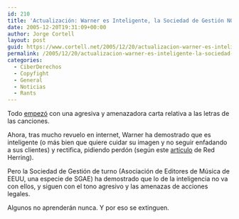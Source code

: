 ```yaml
---
id: 210
title: 'Actualización: Warner es Inteligente, la Sociedad de Gestión NO'
date: 2005-12-20T19:31:09+00:00
author: Jorge Cortell
layout: post
guid: https://www.cortell.net/2005/12/20/actualizacion-warner-es-inteligente-la-sociedad-de-gestion-no/
permalink: /2005/12/20/actualizacion-warner-es-inteligente-la-sociedad-de-gestion-no/
categories:
  - CiberDerechos
  - Copyfight
  - General
  - Noticias
  - Rants
---
```

Todo [empezó](https://www.cortell.net/2005/12/12/universal-no-quiere-que-leas/) con una agresiva y amenazadora carta relativa a las letras de las canciones.

Ahora, tras mucho revuelo en internet, Warner ha demostrado que es inteligente (o más bien que quiere cuidar su imagen y no seguir enfadando a sus clientes) y rectifica, pidiendo perdón (según este [artí­culo](https://redherring.com/Article.aspx?a=14913&hed=Warner%20Changes%20Tune%20on%20Lyrics) de Red Herring).

Pero la Sociedad de Gestión de turno (Asociación de Editores de Música de EEUU, una especie de SGAE) ha demostrado que lo de la inteligencia no va con ellos, y siguen con el tono agresivo y las amenazas de acciones legales.

Algunos no aprenderán nunca. Y por eso se extinguen.